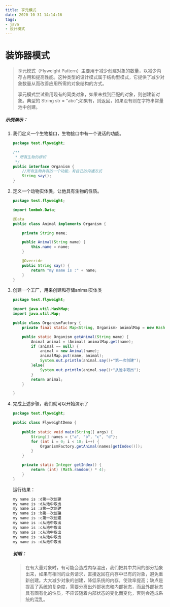 ```yaml
---
title: 享元模式
date: 2020-10-31 14:14:16
tags:
- java
- 设计模式
---
```


# 装饰器模式

>享元模式（Flyweight Pattern）主要用于减少创建对象的数量，以减少内存占用和提高性能。这种类型的设计模式属于结构型模式，它提供了减少对象数量从而改善应用所需的对象结构的方式。
>
>享元模式尝试重用现有的同类对象，如果未找到匹配的对象，则创建新对象。典型的 String str = "abc";如果有，则返回，如果没有则在字符串常量池中创建。

##### 示例演示：

1. 我们定义一个生物接口，生物接口中有一个说话的功能。

   ```java
   package test.flyweight;
   
   /**
    * 所有生物的标识
    */
   public interface Organism {
       //所有生物共有的一个功能，有自己的沟通方式
       String say();
   }
   ```

2. 定义一个动物实体类，让他具有生物的性质。

   ```java
   package test.flyweight;
   
   import lombok.Data;
   
   @Data
   public class Animal implements Organism {
   
       private String name;
   
       public Animal(String name) {
           this.name = name;
       }
   
       @Override
       public String say() {
           return "my name is :" + name;
       }
   }
   ```

3. 创建一个工厂，用来创建和存储animal实体类

   ```java
   package test.flyweight;
   
   import java.util.HashMap;
   import java.util.Map;
   
   public class OrganismFactory {
       private final static Map<String, Organism> animalMap = new HashMap<>();
   
       public static Organism getAnimal(String name) {
           Animal animal = (Animal) animalMap.get(name);
           if (animal == null) {
               animal = new Animal(name);
               animalMap.put(name, animal);
               System.out.println(animal.say()+"第一次创建");
           }else{
               System.out.println(animal.say()+"从池中取出");
           }
           return animal;
       }
   
   }
   ```

4. 完成上述步骤，我们就可以开始演示了

   ```java
   package test.flyweight;
   
   public class FlyweightDemo {
       
       public static void main(String[] args) {
           String[] names = {"a", "b", "c", "d"};
           for (int i = 0; i < 10; i++) {
               OrganismFactory.getAnimal(names[getIndex()]);
           }
       }
   
       private static Integer getIndex() {
           return (int) (Math.random() * 4);
       }
   }
   ```

   运行结果：

   ```java
   my name is :d第一次创建
   my name is :d从池中取出
   my name is :a第一次创建
   my name is :b第一次创建
   my name is :c第一次创建
   my name is :c从池中取出
   my name is :c从池中取出
   my name is :c从池中取出
   my name is :a从池中取出
   my name is :d从池中取出
   ```

   ##### 说明：

   >在有大量对象时，有可能会造成内存溢出，我们把其中共同的部分抽象出来，如果有相同的业务请求，直接返回在内存中已有的对象，避免重新创建。大大减少对象的创建，降低系统的内存，使效率提高；缺点是提高了系统的复杂度，需要分离出外部状态和内部状态，而且外部状态具有固有化的性质，不应该随着内部状态的变化而变化，否则会造成系统的混乱。

